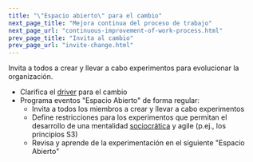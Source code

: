 ```yaml
---
title: "\"Espacio abierto\" para el cambio"
next_page_title: "Mejora continua del proceso de trabajo"
next_page_url: "continuous-improvement-of-work-process.html"
prev_page_title: "Invita al cambio"
prev_page_url: "invite-change.html"
---
```



<div class="card summary"><div class="card-body">Invita a todos a crear y llevar a cabo experimentos para evolucionar la organización.
</div></div>

- Clarifica el <a href="glossary.html#entry-organizational-driver" class="glossary-tooltip" data-toggle="tooltip" title="Motivante de la organización: Un motivante es la razón de una persona o grupo para responder a una situación específica. Un motivante es considerado un **motivante organizacional** si responder a este ayudaría a la organización generar valor, eliminar desperdicio o evitar consecuencias no deseadas.">driver</a> para el cambio
- Programa eventos "Espacio Abierto" de forma regular: 
    - Invita a todos los miembros a crear y llevar a cabo experimentos
    - Define restricciones para los experimentos que permitan el desarrollo de una mentalidad <a href="glossary.html#entry-sociocracy" class="glossary-tooltip" data-toggle="tooltip" title="Sociocracia: Un enfoque para organizar juntos donde las personas afectadas por las decisiones pueden influir en las mismas a partir de la base de razones para hacerlo.">sociocrática</a> y agile (p.ej., los principios S3)
    - Revisa y aprende de la experimentación en el siguiente "Espacio Abierto"